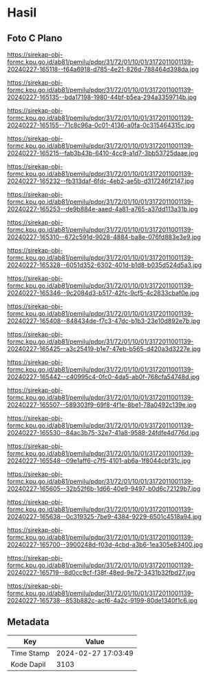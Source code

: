 # Hasil

## Foto C Plano

https://sirekap-obj-formc.kpu.go.id/ab81/pemilu/pdpr/31/72/01/10/01/3172011001139-20240227-165118--f64a6918-d785-4e21-826d-788464d398da.jpg

https://sirekap-obj-formc.kpu.go.id/ab81/pemilu/pdpr/31/72/01/10/01/3172011001139-20240227-165135--bda17198-1980-44bf-b5ea-294a3359714b.jpg

https://sirekap-obj-formc.kpu.go.id/ab81/pemilu/pdpr/31/72/01/10/01/3172011001139-20240227-165155--71c8c96a-0c01-4136-a0fa-0c315464315c.jpg

https://sirekap-obj-formc.kpu.go.id/ab81/pemilu/pdpr/31/72/01/10/01/3172011001139-20240227-165215--fab3b43b-6410-4cc9-a1d7-3bb53725daae.jpg

https://sirekap-obj-formc.kpu.go.id/ab81/pemilu/pdpr/31/72/01/10/01/3172011001139-20240227-165232--fb313daf-6fdc-4eb2-ae5b-d317246f2147.jpg

https://sirekap-obj-formc.kpu.go.id/ab81/pemilu/pdpr/31/72/01/10/01/3172011001139-20240227-165253--de9b884e-aaed-4a81-a765-a37dd113a31b.jpg

https://sirekap-obj-formc.kpu.go.id/ab81/pemilu/pdpr/31/72/01/10/01/3172011001139-20240227-165310--672c591d-9028-4884-ba8e-076fd883e3e9.jpg

https://sirekap-obj-formc.kpu.go.id/ab81/pemilu/pdpr/31/72/01/10/01/3172011001139-20240227-165328--6051d352-6302-401d-b1d8-b035d524d5a3.jpg

https://sirekap-obj-formc.kpu.go.id/ab81/pemilu/pdpr/31/72/01/10/01/3172011001139-20240227-165346--9c2084d3-b517-42fc-9cf5-4c2833cbaf0e.jpg

https://sirekap-obj-formc.kpu.go.id/ab81/pemilu/pdpr/31/72/01/10/01/3172011001139-20240227-165408--848434de-f7c3-47dc-b1b3-23e10d892e7b.jpg

https://sirekap-obj-formc.kpu.go.id/ab81/pemilu/pdpr/31/72/01/10/01/3172011001139-20240227-165425--a3c25419-b1e7-47eb-b565-d420a3d3227e.jpg

https://sirekap-obj-formc.kpu.go.id/ab81/pemilu/pdpr/31/72/01/10/01/3172011001139-20240227-165442--c40995c4-0fc0-4da5-ab0f-768cfa54748d.jpg

https://sirekap-obj-formc.kpu.go.id/ab81/pemilu/pdpr/31/72/01/10/01/3172011001139-20240227-165507--589303f9-69f8-4f1e-8be1-78a0492c139e.jpg

https://sirekap-obj-formc.kpu.go.id/ab81/pemilu/pdpr/31/72/01/10/01/3172011001139-20240227-165530--84ac3b75-32e7-41a8-9588-24fdfe4d776d.jpg

https://sirekap-obj-formc.kpu.go.id/ab81/pemilu/pdpr/31/72/01/10/01/3172011001139-20240227-165548--09e1aff6-c7f5-4101-ab6a-1f8044cbf31c.jpg

https://sirekap-obj-formc.kpu.go.id/ab81/pemilu/pdpr/31/72/01/10/01/3172011001139-20240227-165605--32b52f6b-1d66-40e9-9497-b0d6c72129b7.jpg

https://sirekap-obj-formc.kpu.go.id/ab81/pemilu/pdpr/31/72/01/10/01/3172011001139-20240227-165638--0c319325-7be9-4384-9229-6501c4518a94.jpg

https://sirekap-obj-formc.kpu.go.id/ab81/pemilu/pdpr/31/72/01/10/01/3172011001139-20240227-165700--3900248d-f03d-4cbd-a3b6-1ea305e83400.jpg

https://sirekap-obj-formc.kpu.go.id/ab81/pemilu/pdpr/31/72/01/10/01/3172011001139-20240227-165719--8d0cc9cf-f38f-48ed-9e72-3431b32fbd27.jpg

https://sirekap-obj-formc.kpu.go.id/ab81/pemilu/pdpr/31/72/01/10/01/3172011001139-20240227-165738--853b882c-acf6-4a2c-9199-80de1340f1c6.jpg


## Metadata

| Key        | Value               |
| ---------- | ------------------- |
| Time Stamp | 2024-02-27 17:03:49 |
| Kode Dapil | 3103                |



